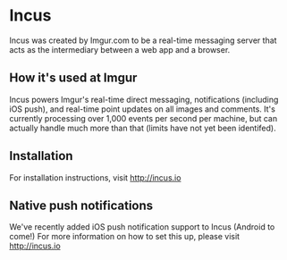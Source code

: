 Incus
===

Incus was created by Imgur.com to be a real-time messaging server that acts as the
intermediary between a web app and a browser.

## How it's used at Imgur
Incus powers Imgur's real-time direct messaging, notifications (including iOS push), and
real-time point updates on all images and comments. It's currently processing over 1,000
events per second per machine, but can actually handle much more than that
(limits have not yet been identifed).

## Installation
For installation instructions, visit http://incus.io

## Native push notifications
We've recently added iOS push notification support to Incus (Android to come!) For more
information on how to set this up, please visit http://incus.io

